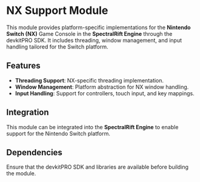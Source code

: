 # NX Support Module

This module provides platform-specific implementations for the **Nintendo Switch (NX)** Game Console in the **SpectralRift Engine** through the devkitPRO SDK. It includes threading, window management, and input handling tailored for the Switch platform.

## Features

- **Threading Support**: NX-specific threading implementation.
- **Window Management**: Platform abstraction for NX window handling.
- **Input Handling**: Support for controllers, touch input, and key mappings.

## Integration

This module can be integrated into the **SpectralRift Engine** to enable support for the Nintendo Switch platform.

## Dependencies

Ensure that the devkitPRO SDK and libraries are available before building the module.
